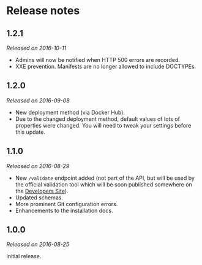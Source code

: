 Release notes
=============

1.2.1
-----

*Released on 2016-10-11*

 * Admins will now be notified when HTTP 500 errors are recorded.
 * XXE prevention. Manifests are no longer allowed to include DOCTYPEs.


1.2.0
-----

*Released on 2016-09-08*

 * New deployment method (via Docker Hub).
 * Due to the changed deployment method, default values of lots of properties
   were changed. You will need to tweak your settings before this update.


1.1.0
-----

*Released on 2016-08-29*

 * New `/validate` endpoint added (not part of the API, but will be used by the
   official validation tool which will be soon published somewhere on the
   [Developers Site][develhub]).
 * Updated schemas.
 * More prominent Git configuration errors.
 * Enhancements to the installation docs.


1.0.0
-----

*Released on 2016-08-25*

Initial release.


[develhub]: http://developers.erasmuswithoutpaper.eu/
